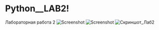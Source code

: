 # Python__LAB2!
Лабораторная работа 2
![Screenshot](screenshot.png)
![Screenshot](Скриншот_Лаб2.png)
![Скриншот_Лаб2](https://user-images.githubusercontent.com/75249457/191417331-eb09190b-3b67-432c-b25e-035fa2ff68dd.png)
